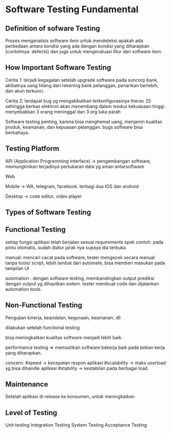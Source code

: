 Software Testing Fundamental
============================

Definition of sofware Testing
-----------------------------
Proses menganalisis software item untuk mendeteksi apakah ada perbedaan antara kondisi yang ada dengan kondisi yang diharapkan (contohnya: defects) dan juga untuk mengevaluasi fitur dari software item.


How Important Software Testing
------------------------------
Cerita 1: terjadi kegagalan setelah upgrade software pada suncorp bank, akibatnya uang hilang dari rekening bank pelanggan, penarikan berlebih, dan akun terkunci.

Cerita 2: terdapat bug yg mengakibatkan terkonfigurasinya therac 25 sehingga berkas elektron akan menembang dalam modus kekuasaan tinggi. menyebabkan 3 orang meninggal dan 3 org luka parah 

Software testing penting, karena bisa menghemat uang, menjamin kualitas produk, keamanan, dan kepuasan pelanggan. bugs software bisa berbahaya.


Testing Platform
----------------
API (Application Programming interface)
-> pengembangan software, memungkinkan terjadinya pertukaran data yg aman antarsoftware

Web

Mobile -> WA, telegram, facebook. terbagi dua IOS dan android

Desktop -> code editor, video player



Types of Software Testing
-------------------------
Functional Testing
------------------
setiap fungsi aplikasi telah berjalan sesuai requirements spek
contoh: pada pintu otomatis, sudah diatur jarak nya supaya dia terbuka

manual: mencari cacat pada software, tester mengecek secara manual tanpa tools/ script, lebih lambat dari automate, bisa memberi masukan pada tampilan UI

automation : dengan software testing, membandingkan output prediksi dengan output yg dihasilkan sistem. tester membuat code dan dijalankan automation tools.


Non-Functional Testing
----------------------
Pengujian kinerja, keandalan, kegunaan, keamanan, dll

dilakukan setelah functional testing

bisa meningkatkan kualitas software menjadi lebih baik.

performance testing => memastikan software bekerja baik pada beban kerja yang diharapkan.

concern:
#speed -> kecepatan respon aplikasi
#scalability -> maks userload yg bisa dihandle aplikasi
#stability -> kestabilan pada berbagai load.



Maintenance
------------
Setelah aplikasi di release ke konsumen, untuk meningkatkan 


Level of Testing
----------------
Unit testing
Integration Testing
System Testing
Acceptance Testing